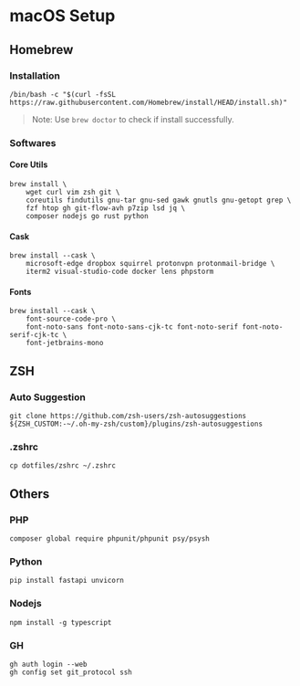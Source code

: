 # macOS Setup

## Homebrew

### Installation

```
/bin/bash -c "$(curl -fsSL https://raw.githubusercontent.com/Homebrew/install/HEAD/install.sh)"
```

> Note: Use `brew doctor` to check if install successfully.

### Softwares

#### Core Utils

```
brew install \
	wget curl vim zsh git \
	coreutils findutils gnu-tar gnu-sed gawk gnutls gnu-getopt grep \
	fzf htop gh git-flow-avh p7zip lsd jq \
	composer nodejs go rust python
```

#### Cask

```
brew install --cask \
	microsoft-edge dropbox squirrel protonvpn protonmail-bridge \
	iterm2 visual-studio-code docker lens phpstorm
```

#### Fonts

```
brew install --cask \
	font-source-code-pro \
	font-noto-sans font-noto-sans-cjk-tc font-noto-serif font-noto-serif-cjk-tc \
	font-jetbrains-mono
```

## ZSH

### Auto Suggestion

```
git clone https://github.com/zsh-users/zsh-autosuggestions ${ZSH_CUSTOM:-~/.oh-my-zsh/custom}/plugins/zsh-autosuggestions
```

### .zshrc

```
cp dotfiles/zshrc ~/.zshrc
```

## Others

### PHP

```
composer global require phpunit/phpunit psy/psysh
```

### Python

```
pip install fastapi unvicorn
```

### Nodejs

```
npm install -g typescript
```

### GH

```
gh auth login --web
gh config set git_protocol ssh
```


